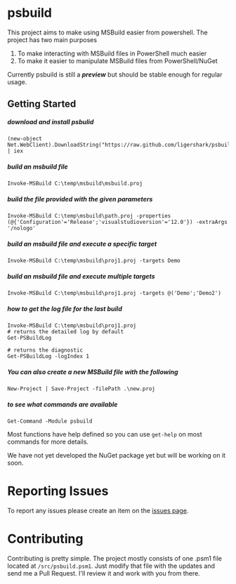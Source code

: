 psbuild
=======

This project aims to make using MSBuild easier from powershell. The project has two main purposes

1. To make interacting with MSBuild files in PowerShell much easier
1. To make it easier to manipulate MSBuild files from PowerShell/NuGet

Currently psbuild is still a ***preview*** but should be stable enough for regular usage.

## Getting Started


##### download and install psbulid

    (new-object Net.WebClient).DownloadString("https://raw.github.com/ligershark/psbuild/master/src/GetPSBuild.ps1") | iex

##### build an msbuild file

    Invoke-MSBuild C:\temp\msbuild\msbuild.proj

##### build the file provided with the given parameters

    Invoke-MSBuild C:\temp\msbuild\path.proj -properties (@{'Configuration'='Release';'visualstudioversion'='12.0'}) -extraArgs '/nologo'

##### build an msbuild file and execute a specific target

    Invoke-MSBuild C:\temp\msbuild\proj1.proj -targets Demo

##### build an msbuild file and execute multiple targets

    Invoke-MSBuild C:\temp\msbuild\proj1.proj -targets @('Demo';'Demo2')

##### how to get the log file for the last build

    Invoke-MSBuild C:\temp\msbuild\proj1.proj
    # returns the detailed log by default
    Get-PSBuildLog

    # returns the diagnostic
    Get-PSBuildLog -logIndex 1

##### You can also create a new MSBuild file with the following

    New-Project | Save-Project -filePath .\new.proj

##### to see what commands are available

    Get-Command -Module psbuild


Most functions have help defined so you can use ```get-help``` on most commands for more details.

We have not yet developed the NuGet package yet but will be working on it soon.

# Reporting Issues
To report any issues please create an item on the [issues page](https://github.com/sayedihashimi/psbuild/issues/new).

# Contributing
Contributing is pretty simple. The project mostly consists of one .psm1 file located at ```/src/psbuild.psm1```. Just modify that file with the updates and send me a Pull Request. I'll review it and work with you from there.